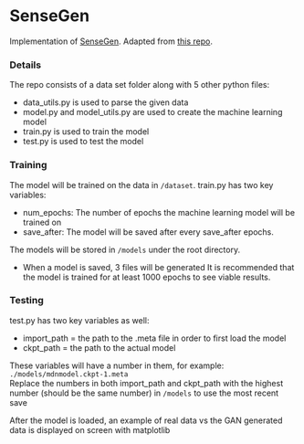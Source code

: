 # SenseGen
Implementation of [SenseGen](https://arxiv.org/abs/1701.08886). Adapted from [this repo](https://github.com/nesl/sensegen). 

### Details
The repo consists of a data set folder along with 5 other python files: 
- data_utils.py is used to parse the given data
- model.py and model_utils.py are used to create the machine learning model
- train.py is used to train the model
- test.py is used to test the model

### Training
The model will be trained on the data in `/dataset`.
train.py has two key variables:
- num_epochs: The number of epochs the machine learning model will be trained on
- save_after: The model will be saved after every save_after epochs.

The models will be stored in `/models` under the root directory.  
- When a model is saved, 3 files will be generated
It is recommended that the model is trained for at least 1000 epochs to see viable results.  

### Testing
test.py has two key variables as well:
- import_path = the path to the .meta file in order to first load the model
- ckpt_path = the path to the actual model

These variables will have a number in them, for example: `./models/mdnmodel.ckpt-1.meta`  
Replace the numbers in both import_path and ckpt_path with the highest number (should be the same number) in `/models` to use the most recent save  

After the model is loaded, an example of real data vs the GAN generated data is displayed on screen with matplotlib

